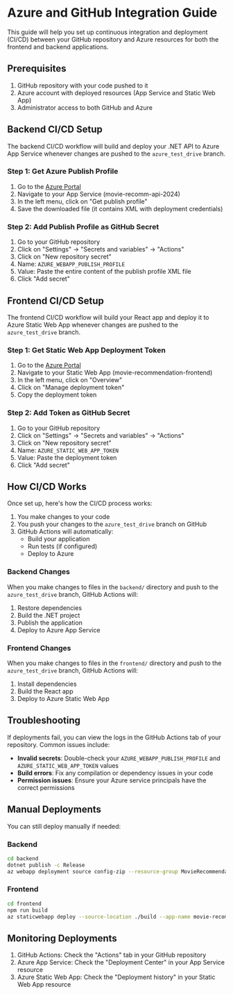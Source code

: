 # Azure and GitHub Integration Guide

This guide will help you set up continuous integration and deployment (CI/CD) between your GitHub repository and Azure resources for both the frontend and backend applications.

## Prerequisites

1. GitHub repository with your code pushed to it
2. Azure account with deployed resources (App Service and Static Web App)
3. Administrator access to both GitHub and Azure

## Backend CI/CD Setup

The backend CI/CD workflow will build and deploy your .NET API to Azure App Service whenever changes are pushed to the `azure_test_drive` branch.

### Step 1: Get Azure Publish Profile

1. Go to the [Azure Portal](https://portal.azure.com)
2. Navigate to your App Service (movie-recomm-api-2024)
3. In the left menu, click on "Get publish profile"
4. Save the downloaded file (it contains XML with deployment credentials)

### Step 2: Add Publish Profile as GitHub Secret

1. Go to your GitHub repository
2. Click on "Settings" → "Secrets and variables" → "Actions"
3. Click on "New repository secret"
4. Name: `AZURE_WEBAPP_PUBLISH_PROFILE`
5. Value: Paste the entire content of the publish profile XML file
6. Click "Add secret"

## Frontend CI/CD Setup

The frontend CI/CD workflow will build your React app and deploy it to Azure Static Web App whenever changes are pushed to the `azure_test_drive` branch.

### Step 1: Get Static Web App Deployment Token

1. Go to the [Azure Portal](https://portal.azure.com)
2. Navigate to your Static Web App (movie-recommendation-frontend)
3. In the left menu, click on "Overview"
4. Click on "Manage deployment token"
5. Copy the deployment token

### Step 2: Add Token as GitHub Secret

1. Go to your GitHub repository
2. Click on "Settings" → "Secrets and variables" → "Actions"
3. Click on "New repository secret"
4. Name: `AZURE_STATIC_WEB_APP_TOKEN`
5. Value: Paste the deployment token
6. Click "Add secret"

## How CI/CD Works

Once set up, here's how the CI/CD process works:

1. You make changes to your code
2. You push your changes to the `azure_test_drive` branch on GitHub
3. GitHub Actions will automatically:
   - Build your application
   - Run tests (if configured)
   - Deploy to Azure

### Backend Changes

When you make changes to files in the `backend/` directory and push to the `azure_test_drive` branch, GitHub Actions will:

1. Restore dependencies
2. Build the .NET project
3. Publish the application
4. Deploy to Azure App Service

### Frontend Changes

When you make changes to files in the `frontend/` directory and push to the `azure_test_drive` branch, GitHub Actions will:

1. Install dependencies
2. Build the React app
3. Deploy to Azure Static Web App

## Troubleshooting

If deployments fail, you can view the logs in the GitHub Actions tab of your repository. Common issues include:

- **Invalid secrets**: Double-check your `AZURE_WEBAPP_PUBLISH_PROFILE` and `AZURE_STATIC_WEB_APP_TOKEN` values
- **Build errors**: Fix any compilation or dependency issues in your code
- **Permission issues**: Ensure your Azure service principals have the correct permissions

## Manual Deployments

You can still deploy manually if needed:

### Backend

```bash
cd backend
dotnet publish -c Release
az webapp deployment source config-zip --resource-group MovieRecommendationRG --name movie-recomm-api-2024 --src ./publish.zip
```

### Frontend

```bash
cd frontend
npm run build
az staticwebapp deploy --source-location ./build --app-name movie-recommendation-frontend --resource-group MovieRecommendationRG
```

## Monitoring Deployments

1. GitHub Actions: Check the "Actions" tab in your GitHub repository
2. Azure App Service: Check the "Deployment Center" in your App Service resource
3. Azure Static Web App: Check the "Deployment history" in your Static Web App resource
